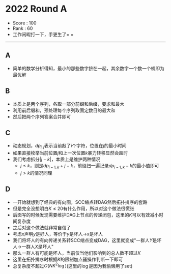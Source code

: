 # 2022 Round A

-   Score : 100
-   Rank : 60
-   工作闲暇打一下，手更生了= =
---

## A

- 简单的数学分析得知，最小的那些数字挤在一起，其余数字一个数一个桶即为最优解

## B

- 本质上是两个序列，各取一部分前缀和后缀，要求和最大
- 利用前后缀和，预处理每个序列取固定数目的最大和
- 然后把两个序列答案合并即可

## C

- 动态规划，$dp_{i,j}$表示当前敲了$i$个字符，位置在$j$的最小时间
- 如果直接枚举当前位置$j$和上一次位置$k$暴力转移显然会超时
- 我们考虑拆分$|j - k|$，本质上是维护两种情况
  - $j \leq k$，则是$dp_{i-1,k} + j - k$，前缀扫一遍记录$dp_{i-1,k}-k$的最小值即可
  - $j \gt k$的情况同理

## D

- 一开始就想到了经典的有向图，SCC缩点转DAG然后拓扑排序的套路
- 但是完全没想明白$K \leq 20$有什么作用，所以对这个做法很慌张
- 后面写的时候发现需要维护DAG上节点的传递闭包，这里的$K$可以有效减小时间复杂度
- 之后对这个做法就非常自信了
- 考虑$x$声明$y$是好人，等价于$y$是坏人$\rightarrow$$x$是坏人
- 我们将坏人的有向传递关系转SCC缩点变成DAG，这里就变成"一群人$Y$是坏人$\rightarrow$一群人$X$是坏人"
- 那么一群人有可能是坏人，当前仅当他们影响到的总人数不超过$K$
- 这里在拓扑排序时根据$K$的限制加点骚操作判断一下即可
- 总复杂度不超过$O(NK^2\log)$(这里的$\log$是因为我偷懒用了set)

